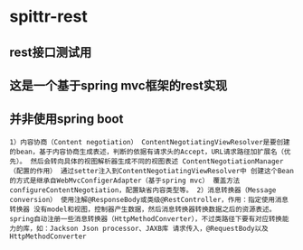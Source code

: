 # spittr-rest
## rest接口测试用
## 这是一个基于spring mvc框架的rest实现
## 并非使用spring boot
`1）内容协商（Content negotiation）
ContentNegotiatingViewResolver是要创建的bean，基于内容协商生成表述，判断的依据有请求头的Accept，URL请求路径加扩展名（优先）。
然后会转向具体的视图解析器生成不同的视图表述
ContentNegotiationManager（配置的作用）
通过setter注入到ContentNegotiatingViewResolver中
创建这个Bean的方式是继承自WebMvcConfigerAdapter（基于spring mvc）
覆盖方法configureContentNegotiation，配置缺省内容类型等。
2）消息转换器（Message conversion）
使用注解@ResponseBody或类级@RestController，作用：指定使用消息转换器
没有model和视图，控制器产生数据，然后消息转换器转换数据之后的资源表述。
spring自动注册一些消息转换器（HttpMethodConverter），不过类路径下要有对应转换能力的库，如：Jackson Json processor、JAXB库
请求传入，@RequestBody以及HttpMethodConverter`